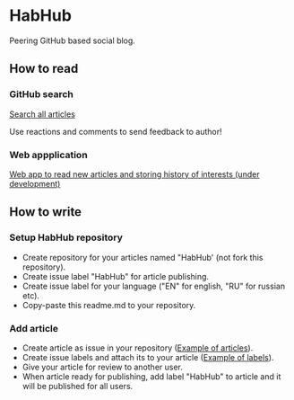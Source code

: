 # HabHub
Peering GitHub based social blog.

## How to read

### GitHub search

[Search all articles](https://github.com/search?q=label%3AHabHub+is%3Aopen+sort%3Areactions&type=Issues)

Use reactions and comments to send feedback to author!

### Web appplication

[Web app to read new articles and storing history of interests (under development)](https://eigenmethod.github.io/mol/app/habhub/)

## How to write

### Setup HabHub repository

* Create repository for your articles named "HabHub' (not fork this repository).
* Create issue label "HabHub" for article publishing. 
* Create issue label for your language ("EN" for english, "RU" for russian etc).
* Copy-paste this readme.md to your repository.

### Add article

* Create article as issue in your repository ([Example of articles](https://github.com/nin-jin/HabHub/issues)).
* Create issue labels and attach its to your article ([Example of labels](https://github.com/nin-jin/HabHub/labels)).
* Give your article for review to another user.
* When article ready for publishing, add label "HabHub" to article and it will be published for all users.
